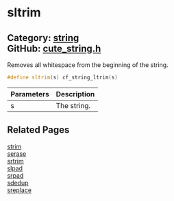 [](../header.md ':include')

# sltrim

Category: [string](/api_reference?id=string)  
GitHub: [cute_string.h](https://github.com/RandyGaul/cute_framework/blob/master/include/cute_string.h)  
---

Removes all whitespace from the beginning of the string.

```cpp
#define sltrim(s) cf_string_ltrim(s)
```

Parameters | Description
--- | ---
s | The string.

## Related Pages

[strim](/string/strim.md)  
[serase](/string/serase.md)  
[srtrim](/string/srtrim.md)  
[slpad](/string/slpad.md)  
[srpad](/string/srpad.md)  
[sdedup](/string/sdedup.md)  
[sreplace](/string/sreplace.md)  
